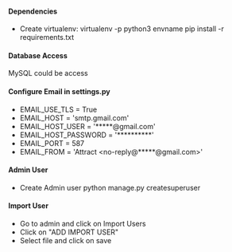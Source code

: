 #### Dependencies

* Create virtualenv:
 	virtualenv -p python3 envname 
 	pip install -r requirements.txt


#### Database Access
MySQL could be access 



#### Configure Email in settings.py
* EMAIL_USE_TLS = True
* EMAIL_HOST = 'smtp.gmail.com'
* EMAIL_HOST_USER = '*****@gmail.com'
* EMAIL_HOST_PASSWORD = '**********'
* EMAIL_PORT = 587
* EMAIL_FROM = 'Attract <no-reply@*****@gmail.com>'
 

#### Admin User
* Create Admin user
	python manage.py createsuperuser


#### Import User
* Go to admin and click on Import Users
* Click on "ADD IMPORT USER"
* Select file and click on save

